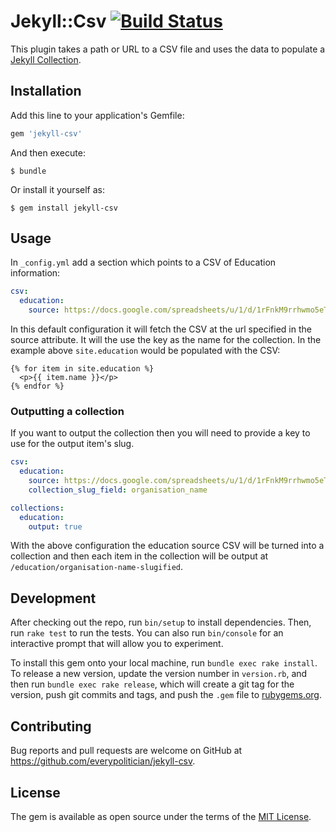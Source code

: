 # Jekyll::Csv [![Build Status](https://travis-ci.org/everypolitician/jekyll-csv.svg?branch=master)](https://travis-ci.org/everypolitician/jekyll-csv)

This plugin takes a path or URL to a CSV file and uses the data to populate a [Jekyll Collection](https://jekyllrb.com/docs/collections/).

## Installation

Add this line to your application's Gemfile:

```ruby
gem 'jekyll-csv'
```

And then execute:

    $ bundle

Or install it yourself as:

    $ gem install jekyll-csv

## Usage

In `_config.yml` add a section which points to a CSV of Education information:

```yaml
csv:
  education:
    source: https://docs.google.com/spreadsheets/u/1/d/1rFnkM9rrhwmo5eTwhEPordgucf-iNACnzc6E78elkaM/export?format=csv
```

In this default configuration it will fetch the CSV at the url specified in the source attribute. It will the use the key as the name for the collection. In the example above `site.education` would be populated with the CSV:

```liquid
{% for item in site.education %}
  <p>{{ item.name }}</p>
{% endfor %}
```

### Outputting a collection

If you want to output the collection then you will need to provide a key to use for the output item's slug.

```yaml
csv:
  education:
    source: https://docs.google.com/spreadsheets/u/1/d/1rFnkM9rrhwmo5eTwhEPordgucf-iNACnzc6E78elkaM/export?format=csv
    collection_slug_field: organisation_name

collections:
  education:
    output: true
```

With the above configuration the education source CSV will be turned into a collection and then each item in the collection will be output at `/education/organisation-name-slugified`.

## Development

After checking out the repo, run `bin/setup` to install dependencies. Then, run `rake test` to run the tests. You can also run `bin/console` for an interactive prompt that will allow you to experiment.

To install this gem onto your local machine, run `bundle exec rake install`. To release a new version, update the version number in `version.rb`, and then run `bundle exec rake release`, which will create a git tag for the version, push git commits and tags, and push the `.gem` file to [rubygems.org](https://rubygems.org).

## Contributing

Bug reports and pull requests are welcome on GitHub at https://github.com/everypolitician/jekyll-csv.


## License

The gem is available as open source under the terms of the [MIT License](http://opensource.org/licenses/MIT).
